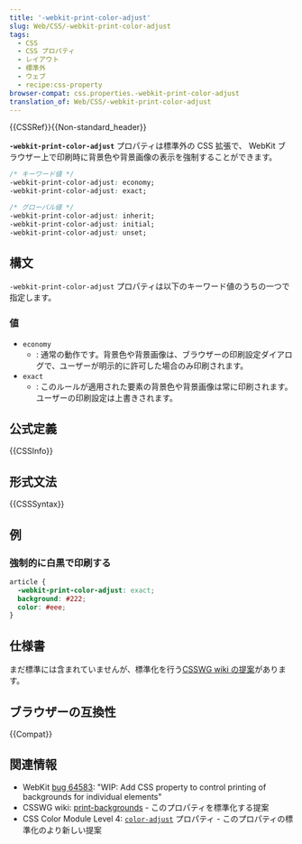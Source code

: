 ```yaml
---
title: '-webkit-print-color-adjust'
slug: Web/CSS/-webkit-print-color-adjust
tags:
  - CSS
  - CSS プロパティ
  - レイアウト
  - 標準外
  - ウェブ
  - recipe:css-property
browser-compat: css.properties.-webkit-print-color-adjust
translation_of: Web/CSS/-webkit-print-color-adjust
---
```

{{CSSRef}}{{Non-standard_header}}

**`-webkit-print-color-adjust`** プロパティは標準外の CSS 拡張で、 WebKit ブラウザー上で印刷時に背景色や背景画像の表示を強制することができます。

```css
/* キーワード値 */
-webkit-print-color-adjust: economy;
-webkit-print-color-adjust: exact;

/* グローバル値 */
-webkit-print-color-adjust: inherit;
-webkit-print-color-adjust: initial;
-webkit-print-color-adjust: unset;
```

## 構文

`-webkit-print-color-adjust` プロパティは以下のキーワード値のうちの一つで指定します。

### 値

- `economy`
  - : 通常の動作です。背景色や背景画像は、ブラウザーの印刷設定ダイアログで、ユーザーが明示的に許可した場合のみ印刷されます。
- `exact`
  - : このルールが適用された要素の背景色や背景画像は常に印刷されます。ユーザーの印刷設定は上書きされます。

## 公式定義

{{CSSInfo}}

## 形式文法

{{CSSSyntax}}

## 例

### 強制的に白黒で印刷する

```css
article {
  -webkit-print-color-adjust: exact;
  background: #222;
  color: #eee;
}
```

## 仕様書

まだ標準には含まれていませんが、標準化を行う[CSSWG wiki の提案](https://wiki.csswg.org/ideas/print-backgrounds)があります。

## ブラウザーの互換性

{{Compat}}

## 関連情報

- WebKit [bug 64583](https://bugs.webkit.org/show_bug.cgi?id=64583): "WIP: Add CSS property to control printing of backgrounds for individual elements"
- CSSWG wiki: [print-backgrounds](https://wiki.csswg.org/ideas/print-backgrounds) - このプロパティを標準化する提案
- CSS Color Module Level 4: [`color-adjust`](https://drafts.csswg.org/css-color-4/#color-adjust) プロパティ - このプロパティの標準化のより新しい提案
